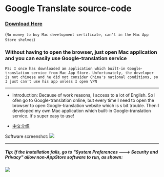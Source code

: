 Google Translate source-code
================

### [Download Here](https://github.com/liman123/GoogleTranslate/raw/master/Google%20Translate.app.zip)  

(`No money to buy Mac development certificate, can't in the Mac App Store shelves`)

### Without having to open the browser, just open Mac application and you can easily use Google-translation service

`PS: I once has downloaded an application which built-in Google-translation service from Mac App Store. Unfortunately, the developer is not chinese and he did not consider China's national conditions, so I just can't use his app unless I open VPN`

---

- Introduction: Because of work reasons, I access to a lot of English. So I ofen go to Google-translation online, but every time I need to open the browser to open Google-translation website which is s bit trouble. Then I developed my own Mac application which built-in Google-translation service. It's super easy to use!

- [中文介绍](https://liman123.github.io/2015/12/12/[%E7%BD%AE%E9%A1%B6]%20%E5%BC%80%E5%8F%91%E7%9A%84%E7%AC%AC%E4%B8%80%E6%AC%BEMac%E5%BA%94%E7%94%A8/)

Software screenshot:
![](http://7sbo4v.com1.z0.glb.clouddn.com/%E5%B1%8F%E5%B9%95%E5%BF%AB%E7%85%A7%202015-11-18%20%E4%B8%8A%E5%8D%8811.57.44.png)

---

##### Tip: If the installation fails, go to "System Preferences ---> Security and Privacy" allow non-AppStore software to run, as shown:

![](http://7sbo4v.com1.z0.glb.clouddn.com/5BEF9AD1-0CEB-413A-94C7-2BEE41C61170.png)